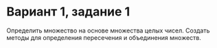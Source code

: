 # Вариант 1, задание 1

Определить множество на основе множества целых чисел. Создать методы для определения пересечения и объединения множеств. 
